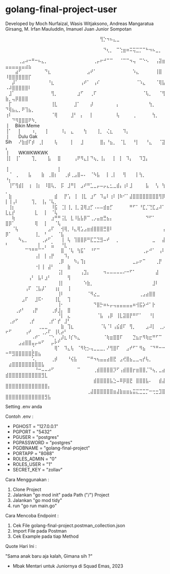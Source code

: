 # golang-final-project-user

Developed by Moch Nurfaizal, Wasis Witjaksono, Andreas Mangaratua Girsang, M. Irfan Mauluddin, Imanuel Juan Junior Sompotan

⠀⠀⠀⠀⠀⠀⠀⠀⠀⠀⠀⠀⠀⠀⠀⠀⠀⠀⠀⠀⠀⠀⠀⠀⠀⠀⠀⠀⠀⢻⡑⠲⠦⣄⣀⠀⠀⠀⠀⠀⠀⠀⠀⠀⠀⠀⠀⠀⠀⠀⠀⠀⠀⠀⠀⠀⠀⠀⠀⠀⠀⠀⠀⠀⠀⠀⠀⠀⠀
⠀⠀⠀⠀⠀⠀⠀⠀⠀⠀⠀⠀⠀⠀⠀⠀⠀⠀⠀⠀⠀⠀⠀⠀⠀⠀⠀⠀⠀⠀⠙⢆⡀⠀⠉⢑⣶⠶⠭⢭⣉⡉⠉⠓⠲⠦⣀⡀⠀⠀⠀⠀⠀⠀⠀⠀⠀⠀⠀⠀⠀⠀⠀⠀⠀⠀⠀⠀⠀
⠀⠀⠀⠀⢀⣠⠴⠒⠛⠒⠦⣄⡀⠀⠀⠀⠀⠀⠀⠀⠀⠀⠀⠀⠀⠀⠀⢀⡤⠖⠚⠉⠉⠀⠀⠈⠉⠉⠲⢤⠀⠉⠑⠢⠀⠀⢠⣽⣶⣤⣤⣤⣤⣤⣤⣴⣦⠀⠀⠀⠀⠀⠀⠀⠀⠀⠀⠀⠀
⠀⠀⠀⣴⠋⠀⠀⠀⠀⠀⠀⠀⠙⣆⠀⠀⠀⠀⠀⠀⠀⠀⠀⠀⠀⣠⠞⠁⠀⠀⠀⠀⠀⠀⠀⠀⠀⠀⠀⠱⣄⠀⠀⠀⠀⠀⢸⣿⠀⠸⣿⣿⣿⣿⣿⣿⡏⠀⠀⠀⠀⠀⠀⠀⠀⠀⠀⠀⠀
⠀⠀⡼⠁⠀⠀⠀⠀⠀⠀⠀⠀⠀⠘⣆⠀⠀⠀⠀⠀⠀⠀⠀⢠⠞⠁⠀⢠⠎⠀⠀⠀⠀⠀⠀⠀⠀⠀⠀⠀⠈⠱⣄⠀⠀⠀⠈⢿⣧⠠⠼⣿⣿⣿⣿⣿⠇⠀⠀⠀⠀⠀⠀⠀⠀⠀⠀⠀⠀
⠀⣸⠁⠀⠀⠀⠀⠀⠀⠀⠀⠀⠀⠀⢻⡀⠀⠀⠀⠀⠀⠀⣰⠋⠀⠀⢀⠏⠀⠀⠀⠀⠀⠀⠀⠀⠀⠀⠀⠀⠀⠀⠈⢧⡀⠀⠀⠈⢻⣷⡀⢤⡿⣿⣿⣿⠀⠀⠀⠀⠀⠀⠀⠀⠀⠀⠀⠀⠀
⠀⡏⠀⠀⠀⠀⠀⠀⠀⠀⠀⠀⠀⠀⢸⣇⠀⠀⠀⠀⠀⣸⠁⠀⠀⠀⡼⠀⠀⠀⠀⠀⠀⠀⡄⠀⠀⠀⠀⠀⠀⠀⠀⠀⢳⡀⠀⠀⠀⠙⢿⣦⣄⡀⠟⢹⣦⡀⠀⠀⠀⠀⠀⠀⠀⠀⠀⠀⠀
⢰⠇⠀⠀⠀⠀⠀⠀⠀⠀⠀⠀⠀⠀⠈⢿⠀⠀⠀⠀⣸⠃⠀⡄⠀⠀⡇⠀⠀⠀⠀⠀⠀⠀⢧⠀⠀⠀⠀⢀⠀⠀⠀⠀⠀⢳⡀⠀⠀⠀⠀⠙⠻⣿⣿⣿⠟⠳⡀⠀⠀⠀⠀⠀⠀⠀⠀⠀⠀<br/>
⢸⠀⠀Bikin Meme⠀⠀⠀⠀  ⢸⠁⠀⠀⡇⠀⠀⠀⠰⡀⠀⠀⢸⠀⠀⠀⠀⠸⡄⠀⣄⠀⠀⠀⢳⠀⠀⠀⢸⡀⠀⢌⣆⠀⠀⠀⠹⡄⠀⠀⠀⠀⠀⠀⠀⠀⠀<br/>
⢸⠀⠀⠀Dulu Gak Sih⠀⠀⠜⣷⣾⠏⡾⠀⢀⡇⠀⠀⠀⢧⠀⠀⠀⠀⡇⠀⠀⣸⠀⠀⠀⠀⠀⣿⡄⠘⣦⡀⠀⠈⣇⠀⠀⠘⡇⠀⠀⠘⣄⠀⠀⠈⣽⡄⠀⠀⠀⠀⠀⠀⠀⠀<br/>
⢸⠀⠀⠀WKWKWKWK     ⢸⡇⠀⢸⠁⠀⠀⠀⢹⡀⠀⠀⠀⣧⠀⠀⣿⠀⠀⠀⠀⢠⠟⠻⣄⡇⠙⢦⡀⢸⡄⠀⠀⡇⠀⡇⠀⠹⡄⠀⠀⠹⣹⡄⠀⠀⠀⠀⠀⠀⠀<br/>
⢸⠀⠀⠀⠀⠀⠀⠀⠀⠀⠀⠀⠀        ⠀⠀    ⢸⠀  ⠀⠈⠀⢀⠀⠀⠀⣧⠀⠀⠀⣷⠀⢀⣿⡆⠀⠀⢀⡾⢀⣠⣿⠤⠄⠀⠈⠳⣧⠀⠀⡇⢀⡇⠀⠀⢻⠀⠀⠀⡇⢳⡀⠀⠀⠀⠀⠀⠀<br/>
⠘⡆⠀⠀⠀⠀⠀⠀⠀⠀⠀⠀⠀           ⠀ ⠀⢸⠋⢻⣾⡇⠀⢰⠀⢸⡆⠀⠸⣿⢧⡀⠀⡯⠀⣸⠛⡇⠀⣠⠞⠛⣁⣀⡤⠤⡤⣄⣂⣀⣾⡄⢰⠇⣸⠀⠀⠀⠀⣧⠀⠀⢣⠀⢳⡀⠀⠀⠀⠀⠀
⠀⣷⠀⠀⠀⠀⠀⠀⠀⠀⠀⠀⠀⠀⠀⣾⠀⠀⡟⢡⠀⢸⠀⢸⣇⠀⣰⠋⠀⠹⣤⠇⢰⠇⢸⠷⠊⠁⣼⣿⣿⣿⣿⣿⣿⣿⣿⢻⡿⡇⢸⢠⠇⠀⠀⠀⠀⢹⡀⠀⢸⡄⠈⢧⡀⠀⠀⠀⠀
⠀⢸⡆⠀⠀⠀⠀⠀⠀⠀⠀⠀⠀⠀⠸⣯⠀⢈⡇⢸⡀⢸⡀⣽⢿⣰⡋⠠⠤⠤⣾⣶⡋⠀⠀⠀⠀⠀⠛⠋⠁⠘⣏⡈⢙⣏⣠⠼⠁⣇⣆⡞⠀⠀⠀⠀⠀⠀⣇⠀⠀⡇⠀⠈⢧⠀⠀⠀⠀
⠀⠀⢷⠀⠀⠀⠀⠀⠀⠀⠀⠀⠀⠀⣰⠛⠛⢨⣇⠀⣇⠸⣧⣧⡿⠉⢀⡠⣤⣶⣛⣦⡄⠀⠀⠀⠀⠀⠀⠀⠀⠀⠀⠙⠋⠁⠀⠀⠀⣿⡿⠁⠀⠀⠀⠀⠀⠀⢿⠀⠀⡇⠀⠀⠈⢧⠀⠀⠀
⠀⠀⠈⢧⠀⠀⠀⠀⠀⠀⠀⠀⠀⣠⠏⠀⠀⢺⢿⡀⠸⣄⢿⣡⣠⣶⣾⣿⣿⣿⣛⣿⠇⠀⠀⠀⠀⠀⠀⠀⠀⠀⠀⠀⠀⠀⠀⠀⢠⡿⠁⠀⠀⠀⠀⠀⠀⠀⢸⡀⠀⠃⠀⡀⠀⠈⣧⠀⠀
⠀⠀⠀⠀⠳⣄⡀⠀⠀⠀⠀⢀⡴⠋⠀⠀⠀⢸⠀⢧⠀⢹⣿⣿⡿⠛⣏⣉⣙⣻⠤⠞⠀⠀⡀⠀⠀⠀⠀⠀⠀⠀⠀⠀⠀⣀⠀⠀⣼⠃⠀⠀⠀⠀⠀⠀⠀⠀⠀⡇⠀⡄⠀⣥⠀⠀⠘⣇⠀
⠀⠀⠀⠀⠀⠀⠉⠙⠛⠛⠉⠉⠀⠀⠀⠀⠀⣿⠀⠈⢧⠀⢳⣯⠁⠀⠘⠋⠉⠀⠀⠀⠀⠀⠀⠀⠀⠀⠀⠀⠀⠀⢀⡤⠚⠁⠀⢠⠇⠀⠀⠀⠀⠀⠀⠀⠀⠀⢠⡇⠀⡇⢠⡟⠀⠀⠀⠹⡄
⠀⠀⠀⠀⠀⠀⠀⠀⠀⠀⠀⠀⠀⠀⠀⠀⢀⡿⠀⠀⠀⠳⡄⢹⡆⠀⠀⠀⠀⠀⠀⠀⠀⠀⠀⠀⠀⠀⠀⣀⡤⠖⠉⠀⠀⠀⢀⡟⠀⠀⠀⠀⠀⠀⠀⠀⠀⠀⠐⡇⢸⠀⣼⠃⠀⠀⠀⠀⣷
⠀⠀⠀⠀⠀⠀⠀⠀⠀⠀⠀⠀⠀⠀⠀⠀⢨⡇⠀⠀⠀⠀⠀⢠⣹⡄⠀⠀⠀⠀⠲⠤⠤⠤⠤⠤⠔⠒⠋⠁⠀⠀⠀⠀⠀⠀⣼⠀⠀⠀⠀⠀⠀⠀⠀⠀⢠⠃⠀⣧⠇⣰⠃⠀⠀⠀⠀⠀⢻
⠀⠀⠀⠀⠀⠀⠀⠀⠀⠀⠀⠀⠀⠀⠀⠀⢸⡇⠀⠀⠀⠀⠀⠀⠱⣷⡀⠀⠀⠀⠀⠀⠀⠀⠀⠀⠀⠀⠀⠀⠀⠀⠀⠀⠀⣸⠇⠀⠀⠀⠀⠀⠀⠀⠀⢠⠏⠀⢈⣧⡼⠁⠀⠀⢰⡆⠀⠀⢸
⠀⠀⠀⠀⠀⠀⠀⠀⠀⠀⠀⠀⠀⠀⠀⠀⢸⠇⠀⠀⠀⠀⠀⠀⠀⠈⠻⣔⣀⠀⠀⠀⠀⠀⠀⠀⠀⠀⠀⠀⠀⢀⣠⣴⣿⣿⠀⠀⠀⠀⠀⠀⠀⠀⣠⠏⠀⠀⣸⠯⠂⠀⠀⠀⢸⣇⠀⠀⢹
⠀⠀⠀⠀⠀⠀⠀⠀⠀⠀⠀⠀⠀⠀⠀⠀⢸⠂⠀⠀⠀⠀⠀⠀⠀⠀⠀⠙⣿⡓⠶⠦⡤⢤⣤⣤⣤⣤⣤⠶⢺⣯⡵⠚⠁⡗⠀⠀⠀⠀⠀⠀⢀⡴⠃⠀⠀⢠⡟⠀⠀⠀⠀⢀⡾⣸⡄⠀⣿
⠀⠀⠀⠀⠀⠀⠀⠀⠀⠀⠀⠀⠀⠀⠀⠀⠘⡇⠀⣄⠀⠀⠀⠀⠀⠀⠀⠀⠈⣧⠀⢠⡿⠀⢸⣇⣽⣿⡟⠛⠋⠁⠀⠀⠘⡇⠀⠀⠀⠀⢀⡴⠋⠀⠀⠀⢀⡞⠀⠀⠀⠀⢀⡞⠁⡞⠀⣸⠃
⠀⠀⠀⠀⠀⠀⠀⠀⠀⠀⢀⣀⣀⠀⠀⠀⠀⣷⠀⢹⣆⠀⠀⠀⠀⠀⠀⠀⠀⠈⢧⠈⠇⢠⣮⣾⠏⠀⢻⡀⠀⠀⠀⣠⠼⡇⠀⢀⡠⠖⠋⠀⠀⠀⠀⢠⠞⠀⠀⠀⢀⡠⠏⠀⢸⢇⡴⠃⠀
⠀⠀⠀⠀⠀⠀⠀⠀⠠⠞⠁⠀⠀⠈⠑⡀⢀⡼⣆⠸⡎⠳⣄⠀⠀⠀⠀⠀⠀⠀⠈⢷⣶⣿⣿⠏⠀⠀⠀⣙⣦⡖⠻⢷⣖⠛⠋⠉⠀⠀⠀⠀⠀⣠⣴⣿⣿⣤⡤⠶⠋⠀⠀⡤⠗⠋⠀⠀⠀
⠀⠀⠀⠀⠀⠀⠀⠀⡈⠀⠀⠀⠀⠀⠀⢿⠁⠀⠹⣄⢧⠀⠈⠻⢗⡢⢤⣀⣀⣀⡀⠜⢻⣿⠏⠀⠀⣠⠞⠋⠁⠻⣦⠀⠈⠙⠛⠒⠒⠒⠛⣻⣿⣿⣿⣿⣿⣟⣿⣦⠀⠀⠀⠀⠀⠀⠀⠀⠀
⠀⠀⠀⠀⠀⠀⠀⠀⠡⡀⠀⠀⠀⠀⢀⡾⠀⠀⠀⠘⢮⣧⠀⠀⠀⠉⠛⠲⢦⣤⣤⣴⣿⣟⠀⣠⢞⣿⣦⣀⣀⢤⡞⢧⡀⠀⠀⠀⠀⠀⣴⣿⣿⣿⣿⣿⣿⣿⣿⣿⣧⠀⠀⠀⠀⠀⠀⠀⠀
⠀⠀⠀⠀⠀⠀⠀⠀⠀⠘⠒⠤⠤⠴⠋⠀⠀⠀⠀⠀⠀⠀⠉⠀⠀⠀⠀⢀⣾⣿⣿⣿⣿⡹⠋⢠⣾⣿⣿⡖⣶⣿⣿⡈⠙⢦⡀⣀⣴⣾⣿⣿⣿⣿⣿⣿⣿⣿⣿⣿⣻⣇⠀⠀⠀⠀⠀⠀⠀
⠀⠀⠀⠀⠀⠀⠀⠀⠀⠀⠀⠀⠀⠀⠀⠀⠀⠀⠀⠀⠀⠀⠀⠀⠀⠀⠀⣾⣿⣿⣿⣿⣧⣑⠤⠿⡿⣿⣟⠀⣿⣿⣿⣧⠄⠀⠀⣾⣼⣿⣿⣿⣿⣿⣿⣿⣿⣿⣿⣿⣿⣿⡄⠀⠀⠀⠀⠀⠀
⠀⠀⠀⠀⠀⠀⠀⠀⠀⠀⠀⠀⠀⠀⠀⠀⠀⠀⠀⠀⠀⠀⠀⠀⠀⢀⣼⣿⣿⣿⣿⣿⣿⣶⣼⣷⣶⣶⣦⣭⣍⣉⣉⡉⠒⢒⣒⣹⣿⣿⣿⣿⣿⣿⣿⣿⣿⣿⣿⣿⣿⣻⣧⠀⠀⠀⠀⠀⠀


Setting .env anda

Contoh .env :
- PGHOST = "127.0.0.1"
- PGPORT = "5432"
- PGUSER = "postgres"
- PGPASSWORD = "postgres"
- PGDBNAME = "golang-final-project"
- PORTAPP = "8088"
- ROLES_ADMIN = "0"
- ROLES_USER = "1"
- SECRET_KEY = "zollav"

Cara Menggunakan :
1. Clone Project
2. Jalankan "go mod init" pada Path ("/") Project
3. Jalankan "go mod tidy"
4. run "go run main.go"

Cara Mencoba Endpoint :
1. Cek File golang-final-project.postman_collection.json
2. Import File pada Postman
3. Cek Example pada tiap Method

Quote Hari Ini : 

"Sama anak baru aja kalah, Gimana sih ?"
- Mbak Mentari untuk Juniornya di Squad Emas, 2023